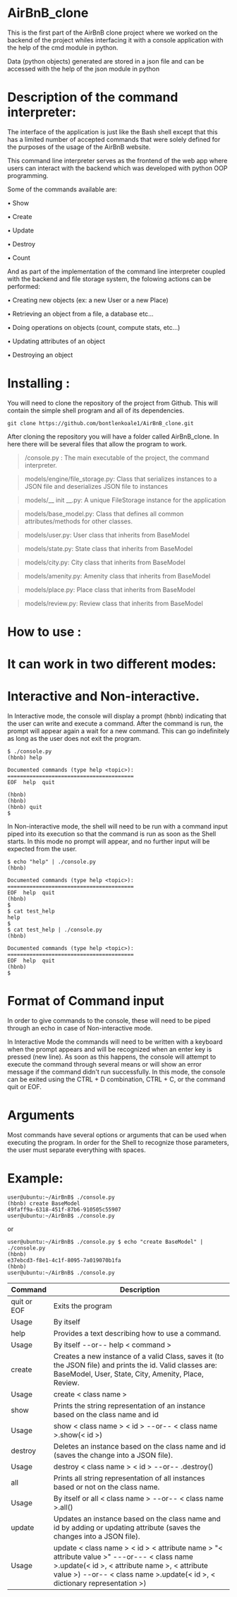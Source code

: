 # AirBnB_clone

This is the first part of the AirBnB clone project where we worked on the backend of the project whiles interfacing it with a console application with the help of the cmd module in python.

Data (python objects) generated are stored in a json file and can be accessed with the help of the json module in python


# Description of the command interpreter:

The interface of the application is just like the Bash shell except that this has a limited number of accepted commands that were solely defined for the purposes of the usage of the AirBnB website.

This command line interpreter serves as the frontend of the web app where users can interact with the backend which was developed with python OOP programming.

Some of the commands available are:

• Show

• Create

• Update

• Destroy

• Count

And as part of the implementation of the command line interpreter coupled with the backend and file storage system, the folowing actions can be performed:

• Creating new objects (ex: a new User or a new Place)

• Retrieving an object from a file, a database etc…

• Doing operations on objects (count, compute stats, etc…)

• Updating attributes of an object

• Destroying an object

# Installing :

You will need to clone the repository of the project from Github. This will contain the simple shell program and all of its dependencies.

```
git clone https://github.com/bontlenkoale1/AirBnB_clone.git
```

After cloning the repository you will have a folder called AirBnB_clone. In here there will be several files that allow the program to work.

> /console.py : The main executable of the project, the command interpreter.

> models/engine/file_storage.py: Class that serializes instances to a JSON file and deserializes JSON file to instances

> models/__ init __.py: A unique FileStorage instance for the application

> models/base_model.py: Class that defines all common attributes/methods for other classes.

> models/user.py: User class that inherits from BaseModel

> models/state.py: State class that inherits from BaseModel

> models/city.py: City class that inherits from BaseModel

> models/amenity.py: Amenity class that inherits from BaseModel

> models/place.py: Place class that inherits from BaseModel

> models/review.py: Review class that inherits from BaseModel


# How to use : 

# It can work in two different modes:

# Interactive and Non-interactive.

In Interactive mode, the console will display a prompt (hbnb) indicating that the user can write and execute a command. After the command is run, the prompt will appear again a wait for a new command. This can go indefinitely as long as the user does not exit the program.

```
$ ./console.py
(hbnb) help

Documented commands (type help <topic>):
========================================
EOF  help  quit

(hbnb) 
(hbnb) 
(hbnb) quit
$
```

In Non-interactive mode, the shell will need to be run with a command input piped into its execution so that the command is run as soon as the Shell starts. In this mode no prompt will appear, and no further input will be expected from the user.
```
$ echo "help" | ./console.py
(hbnb)

Documented commands (type help <topic>):
========================================
EOF  help  quit
(hbnb) 
$
$ cat test_help
help
$
$ cat test_help | ./console.py
(hbnb)

Documented commands (type help <topic>):
========================================
EOF  help  quit
(hbnb) 
$

```

# Format of Command input

In order to give commands to the console, these will need to be piped through an echo in case of Non-interactive mode.

In Interactive Mode the commands will need to be written with a keyboard when the prompt appears and will be recognized when an enter key is pressed (new line). As soon as this happens, the console will attempt to execute the command through several means or will show an error message if the command didn't run successfully. In this mode, the console can be exited using the CTRL + D combination, CTRL + C, or the command quit or EOF.

# Arguments

Most commands have several options or arguments that can be used when executing the program. In order for the Shell to recognize those parameters, the user must separate everything with spaces.

# Example:

```
user@ubuntu:~/AirBnB$ ./console.py
(hbnb) create BaseModel
49faff9a-6318-451f-87b6-910505c55907
user@ubuntu:~/AirBnB$ ./console.py
```

or

```
user@ubuntu:~/AirBnB$ ./console.py $ echo "create BaseModel" | ./console.py
(hbnb)
e37ebcd3-f8e1-4c1f-8095-7a019070b1fa
(hbnb)
user@ubuntu:~/AirBnB$ ./console.py
```


| Command	| Description |
| --------| ---------- |
|quit or EOF | Exits the program|
|Usage | By itself|
| help | Provides a text describing how to use a command.|
|Usage | By itself --or-- help < command >|
|create | Creates a new instance of a valid Class, saves it (to the JSON file) and prints the id. Valid classes are: BaseModel, User, State, City, Amenity, Place, Review.|
| Usage | create < class name >|
|show | Prints the string representation of an instance based on the class name and id|
| Usage | show < class name > < id > --or-- < class name >.show(< id >)|
|destroy | Deletes an instance based on the class name and id (saves the change into a JSON file).|
| Usage | destroy < class name > < id > --or-- .destroy()|
| all | Prints all string representation of all instances based or not on the class name.|
| Usage | By itself or all < class name > --or-- < class name >.all()|
|update | Updates an instance based on the class name and id by adding or updating attribute (saves the changes into a JSON file).|
| Usage | update < class name > < id > < attribute name > "< attribute value >" ---or--- < class name >.update(< id >, < attribute name >, < attribute value >) --or-- < class name >.update(< id >, < dictionary representation >)|

